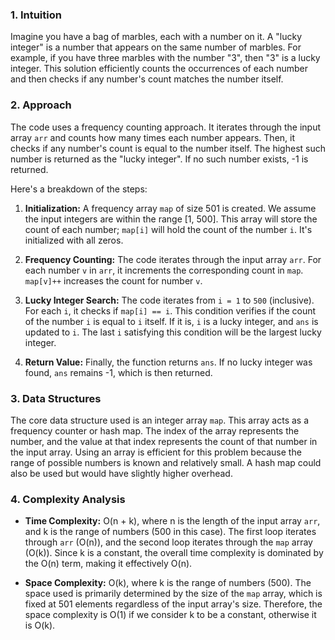 ### 1. Intuition

Imagine you have a bag of marbles, each with a number on it.  A "lucky integer" is a number that appears on the same number of marbles. For example, if you have three marbles with the number "3", then "3" is a lucky integer.  This solution efficiently counts the occurrences of each number and then checks if any number's count matches the number itself.

### 2. Approach

The code uses a frequency counting approach. It iterates through the input array `arr` and counts how many times each number appears.  Then, it checks if any number's count is equal to the number itself.  The highest such number is returned as the "lucky integer".  If no such number exists, -1 is returned.

Here's a breakdown of the steps:

1. **Initialization:** A frequency array `map` of size 501 is created.  We assume the input integers are within the range [1, 500]. This array will store the count of each number; `map[i]` will hold the count of the number `i`.  It's initialized with all zeros.

2. **Frequency Counting:** The code iterates through the input array `arr`. For each number `v` in `arr`, it increments the corresponding count in `map`.  `map[v]++` increases the count for number `v`.

3. **Lucky Integer Search:** The code iterates from `i = 1` to `500` (inclusive).  For each `i`, it checks if `map[i] == i`. This condition verifies if the count of the number `i` is equal to `i` itself. If it is, `i` is a lucky integer, and `ans` is updated to `i`.  The last `i` satisfying this condition will be the largest lucky integer.

4. **Return Value:** Finally, the function returns `ans`. If no lucky integer was found, `ans` remains -1, which is then returned.


### 3. Data Structures

The core data structure used is an integer array `map`. This array acts as a frequency counter or hash map.  The index of the array represents the number, and the value at that index represents the count of that number in the input array. Using an array is efficient for this problem because the range of possible numbers is known and relatively small. A hash map could also be used but would have slightly higher overhead.

### 4. Complexity Analysis

- **Time Complexity:** O(n + k), where n is the length of the input array `arr`, and k is the range of numbers (500 in this case).  The first loop iterates through `arr` (O(n)), and the second loop iterates through the `map` array (O(k)). Since k is a constant, the overall time complexity is dominated by the O(n) term, making it effectively O(n).

- **Space Complexity:** O(k), where k is the range of numbers (500).  The space used is primarily determined by the size of the `map` array, which is fixed at 501 elements regardless of the input array's size. Therefore, the space complexity is O(1) if we consider k to be a constant, otherwise it is O(k).
